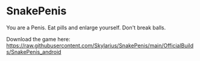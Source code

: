 # SnakePenis
 You are a Penis. Eat pills and enlarge yourself. Don't break balls.
 
 Download the game here: https://raw.githubusercontent.com/Skylarius/SnakePenis/main/OfficialBuilds/SnakePenis_android